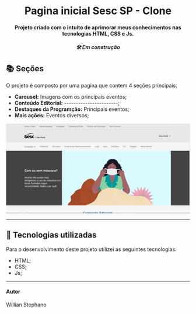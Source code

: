 <h1 align="center">
  <br>Pagina inicial Sesc SP - Clone
</h1>


<h4 align="center">
  Projeto criado com o intuito de aprimorar meus conhecimentos nas tecnologias HTML, CSS e Js.
</h4>

<h5 align="center">
  🛠️ Em construção 
</h5>

## 📚 Seções
O projeto é composto por uma pagina que contem 4 seções principais:

- **Carousel:** Imagens com os principais eventos;
- **Conteúdo Editorial:** -----------------------;
- **Destaques da Programção:** Principais eventos;
- **Mais ações:** Eventos diversos;


<img src="Conteudo/previa-img.PNG" alt="Imagem de pré-visualização da pagina">

---

## 💼 Tecnologias utilizadas
Para o desenvolvimento deste projeto utilizei as seguintes tecnologias:

- HTML;
- CSS;
- Js;
---

#### Autor
Willian Stephano